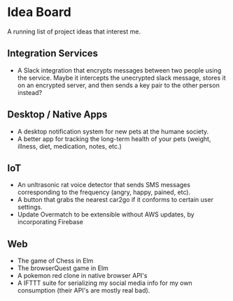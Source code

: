 # Idea Board
A running list of project ideas that interest me.


## Integration Services
+ A Slack integration that encrypts messages between two people using the service. Maybe it intercepts the unecrypted slack message, stores it on an encrypted server, and then sends a key pair to the other person instead?  


## Desktop / Native Apps
+ A desktop notification system for new pets at the humane society.  
+ A better app for tracking the long-term health of your pets (weight, illness, diet, medication, notes, etc.)  


## IoT
+ An unltrasonic rat voice detector that sends SMS messages corresponding to the frequency (angry, happy, pained, etc).  
+ A button that grabs the nearest car2go if it conforms to certain user settings.  
+ Update Overmatch to be extensible without AWS updates, by incorporating Firebase  


## Web
+ The game of Chess in Elm  
+ The browserQuest game in Elm  
+ A pokemon red clone in native browser API's  
+ A IFTTT suite for serializing my social media info for my own consumption (their API's are mostly real bad).

